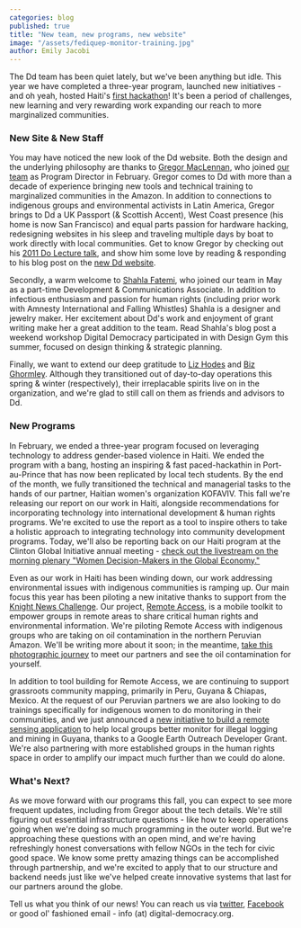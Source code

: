 ```yaml
---
categories: blog
published: true
title: "New team, new programs, new website"
image: "/assets/fediquep-monitor-training.jpg"
author: Emily Jacobi
---
```


The Dd team has been quiet lately, but we've been anything but idle. This year we have completed a three-year program, launched new initiatives  - and oh yeah, hosted Haiti's [first hackathon](/blog/2013/06/04/reflections-from-haitihack-sparking-a-local-movement/)! It's been a period of challenges, new learning and very rewarding work expanding our reach to more marginalized communities.

### New Site & New Staff
You may have noticed the new look of the Dd website. Both the design and the underlying philosophy are thanks to [Gregor MacLennan](/team/0001/01/02/gregor/), who joined [our team](/team/) as Program Director in February. Gregor comes to Dd with more than a decade of experience bringing new tools and technical training to marginalized communities in the Amazon. In addition to connections to indigenous groups and environmental activists in Latin America, Gregor brings to Dd a UK Passport (& Scottish Accent), West Coast presence (his home is now San Francisco) and equal parts passion for hardware hacking, redesigning websites in his sleep and traveling multiple days by boat to work directly with local communities. Get to know Gregor by checking out his [2011 Do Lecture talk](http://dolectures.com/lectures/how-technology-can-bare-witness/), and show him some love by reading & responding to his blog post on the [new Dd website](/blog/2013/09/25/our-new-website/).

Secondly, a warm welcome to [Shahla Fatemi](https://twitter.com/sFate), who joined our team in May as a part-time Development & Communications Associate. In addition to infectious enthusiasm and passion for human rights (including prior work with Amnesty International and Falling Whistles) Shahla is a designer and jewelry maker. Her excitement about Dd's work and enjoyment of grant writing make her a great addition to the team. Read Shahla's blog post a weekend workshop Digital Democracy participated in with Design Gym this summer, focused on design thinking & strategic planning.

Finally, we want to extend our deep gratitude to [Liz Hodes](https://twitter.com/Red_Banana) and [Biz Ghormley](https://twitter.com/onewitness). Although they transitioned out of day-to-day operations this spring & winter (respectively), their irreplacable spirits live on in the organization, and we're glad to still call on them as friends and advisors to Dd.

### New Programs
In February, we ended a three-year program focused on leveraging technology to address gender-based violence in Haiti. We ended the program with a bang, hosting an inspiring & fast paced-hackathin in Port-au-Prince that has now been replicated by local tech students. By the end of the month, we fully transitioned the technical and managerial tasks to the hands of our partner, Haitian women's organization KOFAVIV. This fall we're releasing our report on our work in Haiti, alongside recommendations for incorporating technology into international development & human rights programs. We're excited to use the report as a tool to inspire others to take a holistic approach to integrating technology into community development programs. Today, we'll also be reporting back on our Haiti program at the Clinton Global Initiative annual meeting - [check out the livestream on the morning plenary "Women Decision-Makers in the Global Economy."](http://www.clintonglobalinitiative.org/ourmeetings/2013/agenda/webcasts/?day=3)

Even as our work in Haiti has been winding down, our work addressing environmental issues with indigenous communities is ramping up. Our main focus this year has been piloting a new initative thanks to support from the [Knight News Challenge](http://www.knightfoundation.org/grants/20123670/). Our project, [Remote Access](/ourwork/ra/), is a mobile toolkit to empower groups in remote areas to share critical human rights and environmental information. We're piloting Remote Access with indigenous groups who are taking on oil contamination in the northern Peruvian Amazon. We'll be writing more about it soon; in the meantime, [take this photographic journey](http://www.slideshare.net/emjacobi/launching-remote-access-in-the-amazon) to meet our partners and see the oil contamination for yourself.

In addition to tool building for Remote Access, we are continuing to support grassroots community mapping, primarily in Peru, Guyana & Chiapas, Mexico. At the request of our Peruvian partners we are also looking to do trainings specifically for indigenous women to do monitoring in their communities, and we just announced a [new initiative to build a remote sensing application](/blog/2013/09/25/monitoring-illegal-foresty-and-mining-with-support-from-google-earth/) to help local groups better monitor for illegal logging and mining in Guyana, thanks to a Google Earth Outreach Developer Grant. We're also partnering with more established groups in the human rights space in order to amplify our impact much further than we could do alone.

### What's Next?
As we move forward with our programs this fall, you can expect to see more frequent updates, including from Gregor about the tech details. We're still figuring out essential infrastructure questions - like how to keep operations going when we're doing so much programming in the outer world. But we're approaching these questions with an open mind, and we're having refreshingly honest conversations with fellow NGOs in the tech for civic good space. We know some pretty amazing things can be accomplished through partnership, and we're excited to apply that to our structure and backend needs just like we've helped create innovative systems that last for our partners around the globe.

Tell us what you think of our news! You can reach us via [twitter](https://twitter.com/digidem), [Facebook](https://www.facebook.com/digidemocracy) or good ol' fashioned email - info (at) digital-democracy.org.
